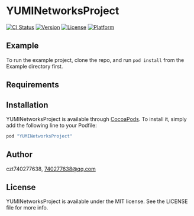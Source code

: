 # YUMINetworksProject

[![CI Status](http://img.shields.io/travis/czt740277638/YUMINetworksProject.svg?style=flat)](https://travis-ci.org/czt740277638/YUMINetworksProject)
[![Version](https://img.shields.io/cocoapods/v/YUMINetworksProject.svg?style=flat)](http://cocoapods.org/pods/YUMINetworksProject)
[![License](https://img.shields.io/cocoapods/l/YUMINetworksProject.svg?style=flat)](http://cocoapods.org/pods/YUMINetworksProject)
[![Platform](https://img.shields.io/cocoapods/p/YUMINetworksProject.svg?style=flat)](http://cocoapods.org/pods/YUMINetworksProject)

## Example

To run the example project, clone the repo, and run `pod install` from the Example directory first.

## Requirements

## Installation

YUMINetworksProject is available through [CocoaPods](http://cocoapods.org). To install
it, simply add the following line to your Podfile:

```ruby
pod "YUMINetworksProject"
```

## Author

czt740277638, 740277638@qq.com

## License

YUMINetworksProject is available under the MIT license. See the LICENSE file for more info.

